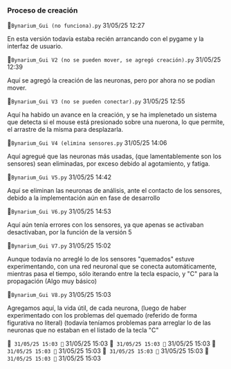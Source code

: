 ### Proceso de creación
📁`Bynarium_Gui (no funciona).py` 31/05/25 12:27

En esta versión todavía estaba recién arrancando con el pygame y la interfaz de usuario.

📁`Bynarium_Gui V2 (no se pueden mover, se agregó creación).py` 31/05/25 12:39

Aquí se agregó la creación de las neuronas, pero por ahora no se podían mover.

📁`Bynarium_Gui V3 (no se pueden conectar).py` 31/05/25 12:55

Aquí ha habido un avance en la creación, y se ha implenetado un sistema que detecta si el mouse está presionado sobre una nuerona, lo que permite, el arrastre de la misma para desplazarla.

📁`Bynarium_Gui V4 (elimina sensores.py` 31/05/25 14:06

Aquí agregué que las neuronas más usadas, (que lamentablemente son los sensores) sean eliminadas, por exceso debido al agotamiento, y fatiga.

📁`Bynarium_Gui V5.py` 31/05/25 14:42

Aquí se eliminan las neuronas de análisis, ante el contacto de los sensores, debido a la implementación aún en fase de desarrollo

📁`Bynarium_Gui V6.py` 31/05/25 14:53

Aquí aún tenía errores con los sensores, ya que apenas se activaban desactivaban, por la función de la versión 5

📁`Bynarium_Gui V7.py` 31/05/25 15:02

Aunque todavía no arreglé lo de los sensores "quemados" estuve experimentando, con una red neuronal que se conecta automáticamente, mientras pasa el tiempo, sólo iterando entre la tecla espacio, y "C" para la propagación (Algo muy básico)

📁`Bynarium_Gui V8.py` 31/05/25 15:03

Agregamos aquí, la vida útil, de cada neurona, (luego de haber experimentado con los problemas del quemado (referido de forma figurativa no literal) (todavía teníamos problemas para arreglar lo de las neuronas que no estaban en el listado de la tecla "C" 

📁`` 31/05/25 15:03
📁`` 31/05/25 15:03
📁`` 31/05/25 15:03
📁`` 31/05/25 15:03
📁`` 31/05/25 15:03
📁`` 31/05/25 15:03
📁`` 31/05/25 15:03
📁`` 31/05/25 15:03
📁`` 31/05/25 15:03
📁`` 31/05/25 15:03
